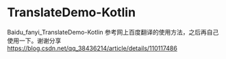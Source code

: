 # TranslateDemo-Kotlin
Baidu_fanyi_TranslateDemo-Kotlin
参考网上百度翻译的使用方法，之后再自己使用一下。谢谢分享
https://blog.csdn.net/qq_38436214/article/details/110117486
